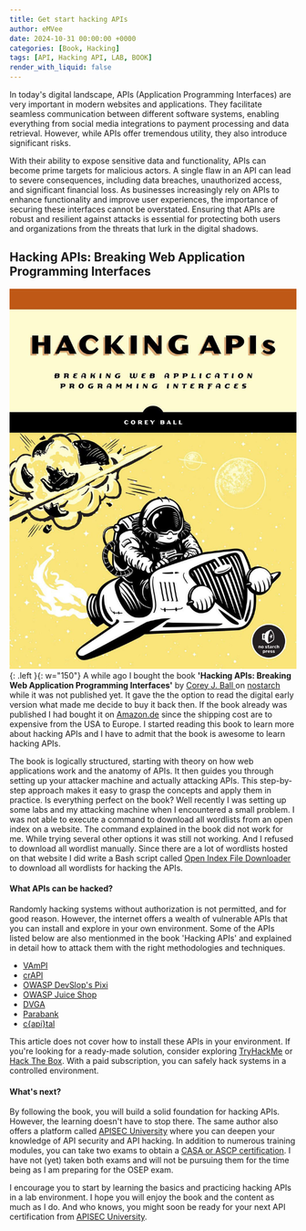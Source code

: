 ```yaml
---
title: Get start hacking APIs
author: eMVee
date: 2024-10-31 00:00:00 +0000
categories: [Book, Hacking]
tags: [API, Hacking API, LAB, BOOK]
render_with_liquid: false
---
```



In today's digital landscape, APIs (Application Programming Interfaces) are very important in modern websites and applications. They facilitate seamless communication between different software systems, enabling everything from social media integrations to payment processing and data retrieval. However, while APIs offer tremendous utility, they also introduce significant risks.

With their ability to expose sensitive data and functionality, APIs can become prime targets for malicious actors. A single flaw in an API can lead to severe consequences, including data breaches, unauthorized access, and significant financial loss. As businesses increasingly rely on APIs to enhance functionality and improve user experiences, the importance of securing these interfaces cannot be overstated. Ensuring that APIs are robust and resilient against attacks is essential for protecting both users and organizations from the threats that lurk in the digital shadows.

## Hacking APIs: Breaking Web Application Programming Interfaces

![HackingAPIs](/assets/img/Books/HackingAPIs/HackingAPIs.jpg){: .left }{: w="150"} A while ago I bought the book **'Hacking APIs: Breaking Web Application Programming Interfaces'** by [Corey J. Ball ](https://www.linkedin.com/in/coreyjball) on [nostarch](https://nostarch.com/hacking-apis) while it was not published yet. It gave the the option to read the digital early version what made me decide to buy it back then. If the book already was published I had bought it on [Amazon.de](https://amzn.eu/d/bwjZKNY) since the shipping cost are to expensive from the USA to Europe. I started reading this book to learn more about hacking APIs and I have to admit that the book is awesome to learn hacking APIs. 

The book is logically structured, starting with theory on how web applications work and the anatomy of APIs. It then guides you through setting up your attacker machine and actually attacking APIs. This step-by-step approach makes it easy to grasp the concepts and apply them in practice.
Is everything perfect on the book? Well recently I was setting up some labs and my attacking machine when I encountered a small problem. I was not able to execute a command to download all wordlists from an open index on a website. The command explained in the book did not work for me. While trying several other options it was still not working. And I refused to download all wordlist manually.
Since there are a lot of wordlists hosted on that website I did write a Bash script called [Open Index File Downloader](https://github.com/eMVee-NL/OPEN-Index-File-Downloader) to download all wordlists for hacking the APIs. 


#### What APIs can be hacked?
Randomly hacking systems without authorization is not permitted, and for good reason. However, the internet offers a wealth of vulnerable APIs that you can install and explore in your own environment.
Some of the APIs listed below are also mentionmed in the book 'Hacking APIs' and explained in detail how to attack them with the right methodologies and techniques. 

- [VAmPI](https://github.com/erev0s/VAmPI)
- [crAPI](https://github.com/OWASP/crAPI)
- [OWASP DevSlop's Pixi](https://github.com/DevSlop/Pixi)
- [OWASP Juice Shop](https://github.com/juice-shop/juice-shop)
- [DVGA](https://github.com/dolevf/Damn-Vulnerable-GraphQL-Application)
- [Parabank](https://github.com/parasoft/parabank)
- [c{api}tal](https://github.com/Checkmarx/capital)

This article does not cover how to install these APIs in your environment. If you're looking for a ready-made solution, consider exploring [TryHackMe](https://tryhackme.com/) or [Hack The Box](https://www.hackthebox.com/). With a paid subscription, you can safely hack systems in a controlled environment.

#### What's next?
By following the book, you will build a solid foundation for hacking APIs. However, the learning doesn't have to stop there. The same author also offers a platform called [APISEC University](https://www.apisecuniversity.com/) where you can deepen your knowledge of API security and API hacking. 
In addition to numerous training modules, you can take two exams to obtain a [CASA or ASCP certification](https://www.apisecuniversity.com/certifications). I have not (yet) taken both exams and will not be pursuing them for the time being as I am preparing for the OSEP exam.

I encourage you to start by learning the basics and practicing hacking APIs in a lab environment. I hope you will enjoy the book and the content as much as I do. And who knows, you might soon be ready for your next API certification from [APISEC University](https://www.apisecuniversity.com/). 